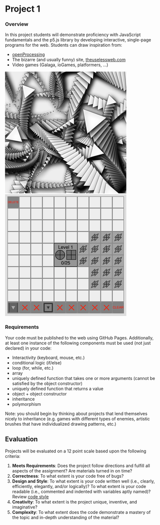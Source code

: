 # Project 1

### Overview
In  this project students will demonstrate proficiency with JavaScript fundamentals and the p5.js library by developing interactive, single-page programs for the web. Students can draw inspiration from:

* [openProcessing](https://openprocessing.org/)
* The bizarre (and usually funny) site, [theuselessweb.com](theuselessweb.com)
* Video games (Galaga, ioGames, platformers, ...)

[![open processing](img1.png)](https://openprocessing.org/sketch/1241717)
[![open processing](img2.png)](https://openprocessing.org/sketch/996408)

### Requirements
Your code must be published to the web using GitHub Pages. Additionally, at least one instance of the following components must be used (not just declared) in your code:
* Interactivity (keyboard, mouse, etc.)
* conditional logic (if/else)
* loop (for, while, etc.)
* array
* uniquely defined function that takes one or more arguments (cannot be satisfied by the object constructor)
* uniquely defined function that returns a value
* object + object constructor
* inheritance
* polymorphism

Note: you should begin by thinking about projects that lend themselves nicely to inheritance (e.g. games with different types of enemies, artistic brushes that have individualized drawing patterns, etc.)

## Evaluation
Projects will be evaluated on a 12 point scale based upon the following criteria:

1. **Meets Requirements**: Does the project follow directions and fulfill all aspects of the assignment? Are materials turned in on time?
2. **Correctness**: To what extent is your code free of bugs?
3. **Design and Style**: To what extent is your code written well (i.e., clearly, efficiently, elegantly, and/or logically)? To what extent is your code readable (i.e., commented and indented with variables aptly named)? Review [code style](../../codestyle.md)
4. **Creativity**: To what extent is the project unique, inventive, and imaginative?
5. **Complexity**: To what extent does the code demonstrate a mastery of the topic and in-depth understanding of the material?

